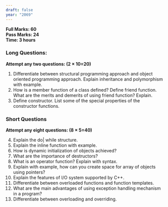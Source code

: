 ```yaml
---
draft: false
year: "2069"
---
```


**Full Marks: 60**\
**Pass Marks: 24**\
**Time: 3 hours**

### Long Questions:

**Attempt any two questions: (2 × 10=20)**

1. Differentiate between structural programming approach and object oriented programming approach.
   Explain inheritance and polymorphism with example.
2. How is a member function of a class defined? Define friend function. What are the merits and demerits of
   using friend function? Explain.
3. Define constructor. List some of the special properties of the constructor functions.

### Short Questions

**Attempt any eight questions: (8 × 5=40)**

4. Explain the do| while structure.
5. Explain the inline function with example.
6. How is dynamic initialization of objects achieved?
7. What are the importance of destructors?
8. What is an operator function? Explain with syntax.
9. Explain with example, how can you create space for array of objects using pointers?
10. Explain the features of I/O system supported by C++.
11. Differentiate between overloaded functions and function templates.
12. What are the main advantages of using exception handling mechanism in a program?
13. Differentiate between overloading and overriding.
